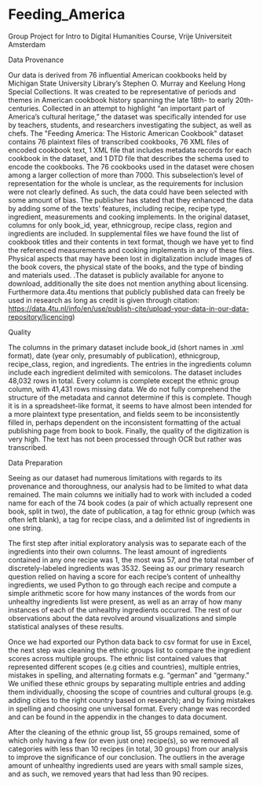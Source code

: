 # Feeding_America
Group Project for Intro to Digital Humanities Course, Vrije Universiteit Amsterdam

Data Provenance

Our data is derived from 76 influential American cookbooks held by Michigan State University Library’s Stephen O. Murray and Keelung Hong Special Collections. It was created to be representative of periods and themes in American cookbook history spanning the late 18th- to early 20th-centuries. Collected in an attempt to highlight “an important part of America’s cultural heritage,” the dataset was specifically intended for use by teachers, students, and researchers investigating the subject, as well as chefs.
The "Feeding America: The Historic American Cookbook" dataset contains 76 plaintext files of transcribed cookbooks, 76 XML files of encoded cookbook text, 1 XML file that includes metadata records for each cookbook in the dataset, and 1 DTD file that describes the schema used to encode the cookbooks. The 76 cookbooks used in the dataset were chosen among a larger collection of more than 7000. This subselection’s level of representation for the whole is unclear, as the requirements for inclusion were not clearly defined. As such, the data could have been selected with some amount of bias. 
The publisher has stated that they enhanced the data by adding some of the texts’ features, including recipe, recipe type, ingredient, measurements and cooking implements. In the original dataset, columns for only book_id, year, ethnicgroup, recipe class, region and ingredients are included. In supplemental files we have found the list of cookbook titles and their contents in text format, though we have yet to find the referenced measurements and cooking implements in any of these files. 
Physical aspects that may have been lost in digitalization include images of the book covers, the physical state of the books, and the type of binding and materials used. .The dataset is publicly available for anyone to download, additionally the site does not mention anything about licensing. Furthermore data.4tu mentions that publicly published data can freely be used in research as long as credit is given through citation: 
https://data.4tu.nl/info/en/use/publish-cite/upload-your-data-in-our-data-repository/licencing)


Quality

The columns in the primary dataset include book_id (short names in .xml format), date (year only, presumably of publication), ethnicgroup, recipe_class, region, and ingredients. The entries in the ingredients column include each ingredient delimited with semicolons.
The dataset includes 48,032 rows in total. Every column is complete except the ethnic group column, with 41,431 rows missing data. We do not fully comprehend the structure of the metadata and cannot determine if this is complete. Though it is in a spreadsheet-like format, it seems to have almost been intended for a more plaintext type presentation, and fields seem to be inconsistently filled in, perhaps dependent on the inconsistent formatting of the actual publishing page from book to book.
Finally, the quality of the digitization is very high. The text has not been processed through OCR but rather was transcribed. 


Data Preparation

Seeing as our dataset had numerous limitations with regards to its provenance and thoroughness, our analysis had to be limited to what data remained. The main columns we initially had to work with included a coded name for each of the 74 book codes (a pair of which actually represent one book, split in two), the date of publication, a tag for ethnic group (which was often left blank), a tag for recipe class, and a delimited list of ingredients in one string. 

The first step after initial exploratory analysis was to separate each of the ingredients into their own columns. The least amount of ingredients contained in any one recipe was 1, the most was 57, and the total number of discretely-labeled ingredients was 3532. Seeing as our primary research question relied on having a score for each recipe’s content of unhealthy ingredients, we used Python to go through each recipe and compute a simple arithmetic score for how many instances of the words from our unhealthy ingredients list were present, as well as an array of how many instances of each of the unhealthy ingredients occurred. The rest of our observations about the data revolved around visualizations and simple statistical analyses of these results. 

Once we had exported our Python data back to csv format for use in Excel, the next step was cleaning the ethnic groups list to compare the ingredient scores across multiple groups. The ethnic list contained values that represented different scopes (e.g cities and countries), multiple entries, mistakes in spelling, and alternating formats e.g. “german” and “germany.” We unified these ethnic groups by separating multiple entries and adding them individually, choosing the scope of countries and cultural groups (e.g. adding cities to the right country based on research); and by fixing mistakes in spelling and choosing one universal format. Every change was recorded and can be found in the appendix in the changes to data document. 

After the cleaning of the ethnic group list, 55 groups remained, some of which only having a few (or even just one) recipe(s), so we removed all categories with less than 10 recipes (in total, 30 groups) from our analysis to improve the significance of our conclusion. 
The outliers in the average amount of unhealthy ingredients used are years with small sample sizes, and as such, we removed years that had less than 90 recipes. 
